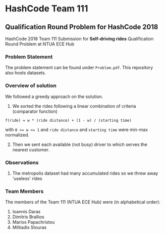 # HashCode Team 111

## Qualification Round Problem for HashCode 2018

HashCode 2018 Team 111 Submission for **Self-driving rides** Qualification Round Problem at NTUA ECE Hub

### Problem Statement

The problem statement can be found under `Problem.pdf`. This repository also hosts datasets.

### Overview of solution

We followed a greedy approach on the solution.

 1. We sorted the rides following a linear combination of criteria (comparator function)

 ```
 f(ride) = w * (ride distance) + (1 - w) / (starting time)
 ```
with `0 <= w <= 1` and `ride distance` and `starting time` were min-max normalized.

 2. Then we sent each available (not busy) driver to which serves the nearest customer.

### Observations

 1. The metropolis dataset had many accumulated rides so we threw away 'useless' rides

### Team Members

The members of the Team 111 (NTUA ECE Hub) were (in alphabetical order):
  1. Ioannis Daras
  2. Dimitris Brallios
  3. Marios Papachristou
  4. Miltiadis Stouras
